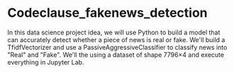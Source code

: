 # Codeclause_fakenews_detection
In this data science project idea, we will use Python to build a model that can accurately detect whether a piece of news is real or fake. We'll build a TfidfVectorizer and use a PassiveAggressiveClassifier to classify news into "Real" and "Fake". We'll the using a dataset of shape 7796×4 and execute everything in Jupyter Lab.
